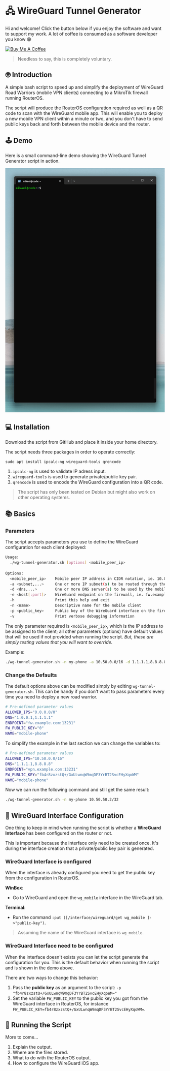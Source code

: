 # 🖧 WireGuard Tunnel Generator
Hi and welcome! Click the button below if you enjoy the software and want to support my work. A lot of coffee is consumed as a software developer you know 😁

<a href="https://www.buymeacoffee.com/bitcanon" target="_blank"><img src="https://cdn.buymeacoffee.com/buttons/v2/default-yellow.png" alt="Buy Me A Coffee" style="height: 60px !important;width: 217px !important;" ></a>

>Needless to say, this is completely voluntary.

## 🤓 Introduction
A simple bash script to speed up and simplify the deployment of WireGuard Road Warriors (mobile VPN clients) connecting to a MikroTik firewall running RouterOS.

The script will produce the RouterOS configuration required as well as a QR code to scan with the WireGuard mobile app. This will enable you to deploy a new mobile VPN client within a minute or two, and you don't have to send public keys back and forth between the mobile device and the router.

## 🕹 Demo
Here is a small command-line demo showing the WireGuard Tunnel Generator script in action.

![CLI Demo](docs/img/wireguard-tunnel-generator-demo.gif)

## 💻 Installation
Download the script from GitHub and place it inside your home directory.

The script needs three packages in order to operate correctly:
```
sudo apt install ipcalc-ng wireguard-tools qrencode
```

1. `ipcalc-ng` is used to validate IP adress input.
2. `wireguard-tools` is used to generate private/public key pair.
3. `qrencode` is used to encode the WireGuard configuration into a QR code.

>The script has only been tested on Debian but might also work on other operating systems.

## 📚 Basics
### Parameters
The script accepts parameters you use to define the WireGuard configuration for each client deployed:
```bash
Usage:
  ./wg-tunnel-generator.sh [options] <mobile_peer_ip>

Options:
  <mobile_peer_ip>    Mobile peer IP address in CIDR notation, ie. 10.0.0.2/32
  -a <subnet,...>     One or more IP subnet(s) to be routed through the tunnel
  -d <dns,...>        One or more DNS server(s) to be used by the mobile client
  -e <host[:port]>    WireGuard endpoint on the firewall, ie. fw.example.com:13231
  -h                  Print this help and exit
  -n <name>           Descriptive name for the mobile client
  -p <public_key>     Public key of the WireGuard interface on the firewall
  -v                  Print verbose debugging information
```
The only parameter required is `<mobile_peer_ip>`, which is the IP address to be assigned to the client; all other parameters (options) have default values that will be used if not provided when running the script. *But, these are simply testing values that you will want to override.*

Example:
```bash
./wg-tunnel-generator.sh -n my-phone -a 10.50.0.0/16 -d 1.1.1.1,8.8.8.8 -e vpn.example.com:13231 -p "fb4r8zxzstQ+/GxULwnqW9mqDF3YrBT2SvcEHyXqoWM=" 10.50.50.2/32
```

### Change the Defaults
The default options above can be modified simply by editing `wg-tunnel-generator.sh`. This can be handy if you don't want to pass parameters every time you need to deploy a new road warrior.

```bash
# Pre-defined parameter values
ALLOWED_IPS="0.0.0.0/0"
DNS="1.0.0.1,1.1.1.1"
ENDPOINT="fw.example.com:13231"
FW_PUBLIC_KEY="0"
NAME="mobile-phone"
```

To simplify the example in the last section we can change the variables to:
```bash
# Pre-defined parameter values
ALLOWED_IPS="10.50.0.0/16"
DNS="1.1.1.1,8.8.8.8"
ENDPOINT="vpn.example.com:13231"
FW_PUBLIC_KEY="fb4r8zxzstQ+/GxULwnqW9mqDF3YrBT2SvcEHyXqoWM"
NAME="mobile-phone"
```
Now we can run the following command and still get the same result:
```bash
./wg-tunnel-generator.sh -n my-phone 10.50.50.2/32
```

## 💾 WireGuard Interface Configuration
One thing to keep in mind when running the script is whether a **WireGuard Interface** has been configured on the router or not.

This is important because the interface only need to be created once. It's during the interface creation that a private/public key pair is generated.
 
### WireGuard Interface is configured

When the interface is already configured you need to get the public key from the configuration in RouterOS.

**WinBox**:
- Go to WireGuard and open the `wg_mobile` interface in the WireGuard tab.

**Terminal**:
- Run the command `:put ([/interface/wireguard/get wg_mobile ]->"public-key")`.

>Assuming the name of the WireGuard interface is `wg_mobile`.

### WireGuard Interface need to be configured

When the interface doesn't exists you can let the script generate the configuration for you. This is the default behavior when running the script and is shown in the demo above.

There are two ways to change this behavior:
1. Pass the **public key** as an argument to the script: `-p "fb4r8zxzstQ+/GxULwnqW9mqDF3YrBT2SvcEHyXqoWM="`
2. Set the variable `FW_PUBLIC_KEY` to the public key you got from the WireGuard interface in RouterOS, for instance `FW_PUBLIC_KEY=fb4r8zxzstQ+/GxULwnqW9mqDF3YrBT2SvcEHyXqoWM=`.

## 💾 Running the Script
More to come...
1. Explain the output.
2. Where are the files stored.
3. What to do with the RouterOS output.
4. How to configure the WireGuard iOS app.
